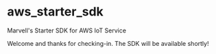 # aws_starter_sdk
Marvell's Starter SDK for AWS IoT Service

Welcome and thanks for checking-in. The SDK will be available shortly!